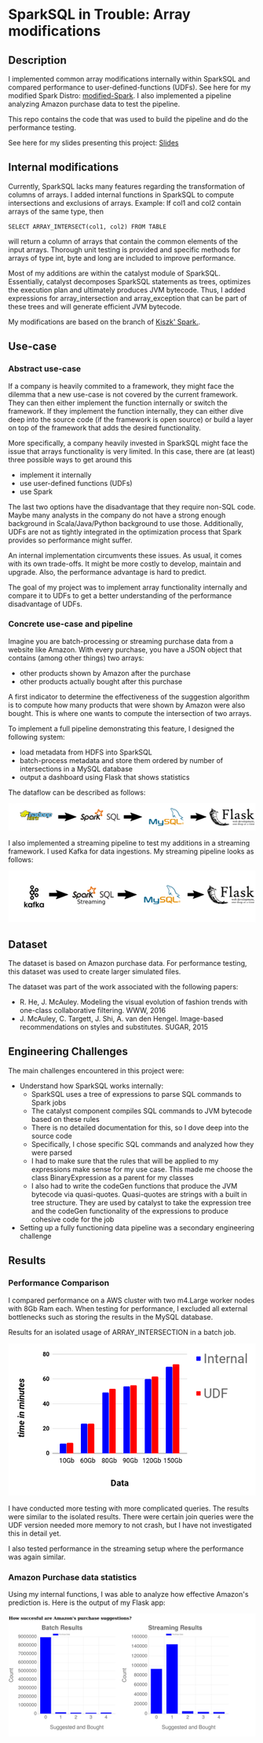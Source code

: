 # SparkSQL in Trouble: Array modifications


## Description
I implemented common array modifications internally within SparkSQL and compared performance to
user-defined-functions (UDFs).
See here for my modified Spark Distro: [modified-Spark](https://github.com/bastihaase/spark).
I also implemented a pipeline analyzing Amazon purchase data to test the pipeline.


This repo contains the code that was used to build the pipeline and do the performance testing.

See here for my slides presenting this project: [Slides](https://bit.ly/Haase_slides)

## Internal modifications

Currently, SparkSQL lacks many features regarding
the transformation of columns of arrays.
I added internal functions in SparkSQL to compute
intersections and exclusions of arrays.
Example:
If col1 and col2 contain arrays of the same type, then

    SELECT ARRAY_INTERSECT(col1, col2) FROM TABLE

will return a column of arrays that contain the common elements of
the input arrays. Thorough unit testing is
provided and specific methods for arrays of type int, byte and long are
included to improve performance.

Most of my additions are within the catalyst module of SparkSQL.
Essentially, catalyst decomposes SparkSQL statements as trees, optimizes
the execution plan and ultimately produces JVM bytecode.
Thus,  I added expressions for array_intersection and array_exception that
can be part of these trees and will generate efficient JVM bytecode.

My modifications are based on the branch of [Kiszk' Spark.](https://github.com/kiszk/spark).

## Use-case

### Abstract use-case

If a company is heavily commited to a framework, they might face the dilemma
that a new use-case is not covered by the current framework. They can then
either implement the function internally or switch the framework. If they
implement the function internally, they can either dive deep into the source code
(if the framework is open source) or build a layer on top of the framework that
adds the desired functionality.

More specifically, a company heavily invested in SparkSQL might face the issue
that arrays functionality is very limited. In this case, there are (at least)
three possible ways
to get around this

- implement it internally
- use user-defined functions (UDFs)
- use Spark

The last two options have the disadvantage that they require non-SQL code. Maybe
many analysts in the company do not have a strong enough background in
Scala/Java/Python background to use those. Additionally, UDFs are not as tightly
integrated in the optimization process that Spark provides so performance might
suffer.

An internal implementation circumvents these issues. As usual, it comes with its
own trade-offs. It might be more costly to develop, maintain and upgrade.
Also, the performance advantage is hard to predict.

The goal of my project was to implement array functionality internally and
compare it to UDFs to get a better understanding of the performance disadvantage
of UDFs.

### Concrete use-case and pipeline

Imagine you are batch-processing or streaming purchase data from a website like Amazon.
With every purchase, you have a JSON object that contains (among other things)
two arrays:

- other products shown by Amazon  after the purchase
- other products actually bought after this purchase

A first indicator to determine the effectiveness of the suggestion algorithm is
to compute how many products that were shown by Amazon were also bought.
This is where one wants to compute the intersection of two arrays.

To implement a full pipeline demonstrating this feature, I designed
the following system:

- load metadata from HDFS into SparkSQL
- batch-process metadata and store them ordered by number of intersections in a MySQL database
- output a dashboard using Flask that shows statistics

The dataflow can be described as follows:

![image](images/tech.png "Tech-stack")

I also implemented a streaming pipeline to test my additions in a streaming framework.
I used Kafka for data ingestions. My streaming pipeline looks as follows:

![image](images/streaming-tech.png "Streaming Tech Stack")


## Dataset

The dataset is based on Amazon purchase data. For performance testing,
this dataset was used to create larger simulated files.

The dataset was part of the work associated with the following papers:

-  R. He, J. McAuley. Modeling the visual evolution of fashion trends with one-class collaborative filtering. WWW, 2016
-  J. McAuley, C. Targett, J. Shi, A. van den Hengel. Image-based recommendations on styles and substitutes. SUGAR, 2015

## Engineering Challenges

The main challenges encountered in this project were:

- Understand how SparkSQL works internally:
  - SparkSQL uses a tree of expressions to parse SQL commands to Spark jobs
  - The catalyst component compiles SQL commands to JVM bytecode based on these rules
  - There is no detailed documentation for this, so I dove deep into the source code
  - Specifically, I chose specific SQL commands and analyzed how they were parsed
  - I had to make sure that the rules that will be applied to my expressions make sense for my use case. This made me choose the class BinaryExpression as a parent for my classes
  - I also had to write the codeGen functions that produce the JVM bytecode via quasi-quotes. Quasi-quotes are strings with a built in tree structure. They are used by catalyst to take the expression tree and the codeGen functionality of the expressions to produce cohesive code for the job
- Setting up a fully functioning data pipeline was a secondary engineering challenge


## Results

### Performance Comparison

 I compared performance on a AWS cluster with two m4.Large worker nodes with 8Gb Ram each.
 When testing for performance, I excluded all external bottlenecks such as storing the
 results in the MySQL database.

 Results for an isolated usage of
     ARRAY_INTERSECTION
 in a batch job.


![image](images/results.png)

I have conducted more testing with more complicated queries. The results were similar to
the isolated results. There were certain join queries were the UDF version needed more
memory to not crash, but I have not investigated this in detail yet.

I also tested performance in the streaming setup where the performance was again similar.

 ### Amazon Purchase data statistics

 Using my internal functions, I was able to analyze how effective Amazon's prediction is.
 Here is the output of my Flask app:

![image](images/app.png "UI")
